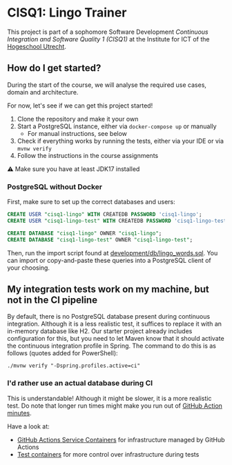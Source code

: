 # CISQ1: Lingo Trainer

This project is part of a sophomore Software Development 
*Continuous Integration and Software Quality 1 (CISQ1)* at the 
Institute for ICT of the [Hogeschool Utrecht](https://www.hu.nl/).

## How do I get started?

During the start of the course,
we will analyse the required use cases, domain 
and architecture. 

For now, let's see if we can get this project started!

1. Clone the repository and make it your own
1. Start a PostgreSQL instance, either via `docker-compose up` or manually
    - For manual instructions, see below
1. Check if everything works by running the tests, either via your IDE or via `mvnw verify`
1. Follow the instructions in the course assignments

⚠️ Make sure you have at least JDK17 installed

### PostgreSQL without Docker

First, make sure to set up the correct databases and users:

```sql
CREATE USER "cisq1-lingo" WITH CREATEDB PASSWORD 'cisq1-lingo';
CREATE USER "cisq1-lingo-test" WITH CREATEDB PASSWORD 'cisq1-lingo-test';

CREATE DATABASE "cisq1-lingo" OWNER "cisq1-lingo";
CREATE DATABASE "cisq1-lingo-test" OWNER "cisq1-lingo-test";
```

Then, run the import script found at 
[development/db/lingo_words.sql](development/db/lingo_words.sql).
You can import or copy-and-paste these queries into
a PostgreSQL client of your choosing.

## My integration tests work on my machine, but not in the CI pipeline

By default, there is no PostgreSQL database present during continuous integration.
Although it is a less realistic test, 
it suffices to replace it with an in-memory database like H2.
Our starter project already includes configuration for this, but you
need to let Maven know that it should activate the continuous integration profile
in Spring. The command to do this is as follows (quotes added for PowerShell):

```shell
./mvnw verify "-Dspring.profiles.active=ci"
```

### I'd rather use an actual database during CI
This is understandable! Although it might be slower,
it is a more realistic test. Do note that longer run times
might make you run out of 
[GitHub Action minutes](https://docs.github.com/en/actions/learn-github-actions/usage-limits-billing-and-administration#usage-limits).

Have a look at:
* [GitHub Actions Service Containers](https://docs.github.com/en/actions/using-containerized-services/creating-postgresql-service-containers) 
  for infrastructure managed by GitHub Actions
* [Test containers](https://www.testcontainers.org/) 
  for more control over infrastructure during tests
